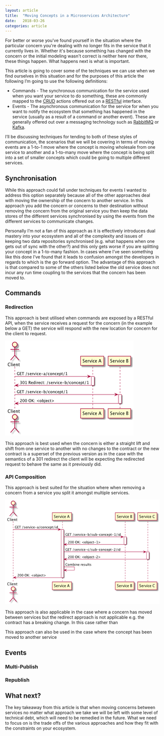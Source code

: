 ```yaml
---
layout: article
title:  "Moving Concepts in a Microservices Architecture"
date:   2018-03-26
categories: article
---
```


For better or worse you've found yourself in the situation where the particular concern you're dealing with no longer fits in the service that it currently lives in. Whether it's because something has changed with the concern or the initial modeling wasn't correct is neither here nor there, these things happen. What happens next is what is important.

This article is going to cover some of the techniques we can use when we find ourselves in this situation and for the purposes of this article the following I’m going to use the following definitions:

* Commands - The synchronous communication for the service used when you want your service to do something, these are commonly mapped to the [CRUD](https://en.wikipedia.org/wiki/Create,_read,_update_and_delete) actions offered out on a [RESTful](https://en.wikipedia.org/wiki/Representational_state_transfer) interface.
* Events - The asynchronous communication for the service for when you want to notify the ecosystem that something has happened in the service (usually as a result of a command or another event). These are generally offered out over a messaging technology such as [RabbitMQ](https://www.rabbitmq.com/) or [Kafka](https://kafka.apache.org/).

I’ll be discussing techniques for tending to both of these styles of communication, the scenarios that we will be covering in terms of moving events are a 1-to-1 move where the concept is moving wholesale from one service to another and a 1-to-many move where the concept is being split into a set of smaller concepts which could be going to multiple different services.

## Synchronisation

While this approach could fall under techniques for events I wanted to address this option separately because all of the other approaches deal with moving the ownership of the concern to another service. In this approach you add the concern or concerns to their destination without removing the concern from the original service you then keep the data stores of the different services synchronised by using the events from the different services to communicate changes.

Personally I’m not a fan of this approach as it is effectively introduces dual mastery into your ecosystem and all of the complexity and issues of keeping two data repositories synchronised (e.g. what happens when one gets out of sync with the other?) and this only gets worse if you are splitting your concept in a 1-to-many fashion. In cases where I’ve seen something like this done I’ve found that it leads to confusion amongst the developers in regards to which is the go forward option. The advantage of this approach is that compared to some of the others listed below the old service does not incur any run time coupling to the services that the concern has been moved to.

## Commands
### Redirection

This approach is best utilised when commands are exposed by a RESTful API, when the service receives a request for the concern (in the example below a GET) the service will respond with the new location for concern for the client to request.

![](/images/moving-concepts-in-a-microservices-architecture/command-redirect.png)

This approach is best used when the concern is either a straight lift and shift from one service to another with no changes to the contract or the new contract is a superset of the previous version as in the case with the semantics of a 301 redirect the client will be expecting the redirected request to behave the same as it previously did.

### API Composition

This approach is best suited for the situation where when removing a concern from a service you split it amongst multiple services.

![](/images/moving-concepts-in-a-microservices-architecture/command-composition.png)

This approach is also applicable in the case where a concern has moved between services but the redirect approach is not applicable e.g. the contract has a breaking change. In this case rather than

This approach can also be used in the case where the concept has been moved to another service

## Events
### Multi-Publish
### Republish

## What next?

The key takeaway from this article is that when moving concerns between services no matter what approach we take we will be left with some level of technical debt, which will need to be remedied in the future. What we need to focus on is the trade offs of the various approaches and how they fit with the constraints on your ecosystem.
